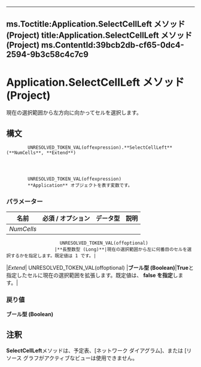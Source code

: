 

---
ms.Toctitle:Application.SelectCellLeft メソッド (Project)
title:Application.SelectCellLeft メソッド (Project)
ms.ContentId:39bcb2db-cf65-0dc4-2594-9b3c58c4c7c9
---
# Application.SelectCellLeft メソッド (Project)




現在の選択範囲から左方向に向かってセルを選択します。

## 構文

            UNRESOLVED_TOKEN_VAL(offexpression).**SelectCellLeft**(**NumCells**, **Extend**)




            UNRESOLVED_TOKEN_VAL(offexpression)
            **Application** オブジェクトを表す変数です。

### パラメーター

|**名前**|**必須 / オプション**|**データ型**|**説明**|
|---|---|---|---|
|*NumCells*|
                        UNRESOLVED_TOKEN_VAL(offoptional)
                      |**長整数型 (Long)**|現在の選択範囲から左に何番目のセルを選択するかを指定します。既定値は 1 です。|
|*Extend*|
                        UNRESOLVED_TOKEN_VAL(offoptional)
                      |**ブール型 (Boolean)**|**True**と指定したセルに現在の選択範囲を拡張します。既定値は、 **false を指定**します。|



### 戻り値
**ブール型 (Boolean)**





## 注釈
**SelectCellLeft**メソッドは、予定表、[ネットワーク ダイアグラム]、または [リソース グラフがアクティブなビューは使用できません。




